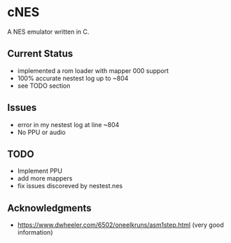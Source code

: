 # cNES

A NES emulator written in C.

## Current Status
- implemented a rom loader with mapper 000 support
- 100% accurate nestest log up to ~804
- see TODO section

## Issues
- error in my nestest log at line ~804
- No PPU or audio

## TODO
- Implement PPU
- add more mappers
- fix issues discoreved by nestest.nes

## Acknowledgments
- https://www.dwheeler.com/6502/oneelkruns/asm1step.html (very good information)

